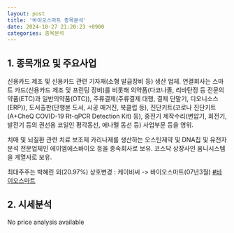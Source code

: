 ```yaml
---
layout: post
title: '바이오스마트 종목분석'
date: 2024-10-27 21:20:23 +0900
categories: 종목분석
---
```


## 1. 종목개요 및 주요사업

신용카드 제조 및 신용카드 관련 기자재(소형 발급장비 등) 생산 업체. 연결회사는 스마트 카드(신용카드 제조 및 프린팅 장비)를 비롯해 의약품(다코나졸, 리바탄정 등 전문의약품(ETC)과 일반의약품(OTC)), 주류결제(주류결제 대행, 결제 단말기, 디오니소스(ERP)),  도서출판(단행본 도서, 시공 매거진, 북클럽 등), 진단키트(코로나 진단키트(A+CheQ COVID-19 Rt-qPCR Detection Kit) 등), 중전기 제작수리(변압기, 회전기, 발전기 등의 권선용 코일인 평각동선, 에나멜 동선 등) 사업부문 등을 영위.

치매 및 뇌질환 관련 치료 보조제 카리나제를 생산하는 오스틴제약 및 DNA칩 및 유전자 분석 전문업체인 에이엠에스바이오 등을 종속회사로 보유. 코스닥 상장사인 옴니시스템을 계열사로 보유. 

최대주주는 박혜린 외(20.97%) 상호변경 : 케이비씨 -> 바이오스마트(07년3월)
[#바이오스마트](#)

## 2. 시세분석

No price analysis available
